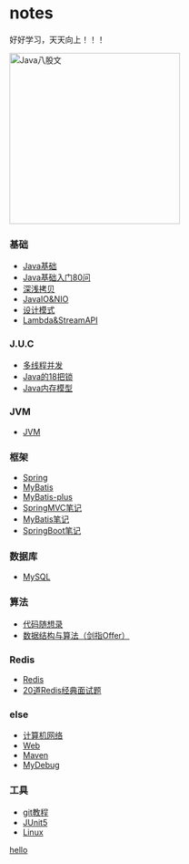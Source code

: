 # notes

好好学习，天天向上！！！

<img src="https://cdn.jsdelivr.net/gh/YiENx1205/cloudimgs/notes/eight-legged_essay.png" alt="Java八股文" width=300px>

### 基础

- [Java基础](./docs/base/Java基础.md)
- [Java基础入门80问](./docs/base/Java基础入门80问.md)
- [深浅拷贝](./docs/base/深浅拷贝.md)
- [JavaIO&NIO](./docs/base/JavaIO&NIO.md)
- [设计模式](./docs/设计模式.md)
- [Lambda&StreamAPI](./docs/base/Lambda&StreamAPI.md)

### J.U.C

- [多线程并发](./docs/thread/多线程并发.md)
- [Java的18把锁](./docs/thread/Java中的18把锁.md)
- [Java内存模型](./docs/thread/Java内存模型.md)


### JVM

- [JVM](./docs/JVM.md)


### 框架

- [Spring](./docs/framework/Spring.md)
- [MyBatis](./docs/framework/MyBatis.md)
- [MyBatis-plus](./docs/framework/MyBatis-plus.md)
- [SpringMVC笔记](./docs/framework/SpringMVC笔记.md)
- [MyBatis笔记](./docs/framework/MyBatis笔记.md)
- [SpringBoot笔记](./docs/framework/SpringBoot笔记.md)

### 数据库

- [MySQL](./docs/database/MySQL.md)

### 算法

- [代码随想录](https://programmercarl.com/)
- [数据结构与算法（剑指Offer）](./docs/code/TOC.md)

### Redis

- [Redis](./docs/redis/Redis.md)
- [20道Redis经典面试题](./docs/redis/20道Redis经典面试题.md)

### else


- [计算机网络](./docs/计算机网络.md)
- [Web](./docs/Web.md)
- [Maven](./docs/maven/Maven.md)
- [MyDebug](./docs/MyDebug.md)

### 工具

- [git教程](./docs/tools/git/git教程.md)
- [JUnit5](./docs/tools/JUnit5Test.md)
- [Linux](./docs/tools/Linux.md)

[hello](./docs/MyBatisPlus(SpringBoot版).pdf)
